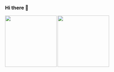 ### Hi there 👋

<!--
**nanaguchi/nanaguchi** is a ✨ _special_ ✨ repository because its `README.md` (this file) appears on your GitHub profile.

Here are some ideas to get you started:

- 🔭 I’m currently working on ...
- 🌱 I’m currently learning ...
- 👯 I’m looking to collaborate on ...
- 🤔 I’m looking for help with ...
- 💬 Ask me about ...
- 📫 How to reach me: ...
- 😄 Pronouns: ...
- ⚡ Fun fact: ...
-->
<a href="https://github.com/nanaguchi">
  <img align="left" height="170px" src="https://github-readme-stats.vercel.app/api?username=nanaguchi&count_private=true&show_icons=true&theme=dracula" />
</a>
<a href="https://github.com/nanaguchi">
  <img align="left" height="170px" src="https://github-readme-stats.vercel.app/api/top-langs/?username=nanaguchi&layout=compact&theme=dracula" />
</a>
